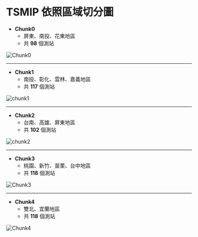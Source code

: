 # TSMIP 依照區域切分圖

* **Chunk0**
  - 屏東、南投、花東地區
  - 共 **98** 個測站
  
![Chunk0](https://user-images.githubusercontent.com/30728384/221928111-4d501800-b70a-49fc-baee-5fd4c0cf11ae.png)


---
* **Chunk1**
  - 南投、彰化、雲林、嘉義地區
  - 共 **117** 個測站

![chunk1](https://user-images.githubusercontent.com/30728384/221928497-b498a5d7-da88-4020-a921-3c426fdca5c8.png)


---
* **Chunk2**
  - 台南、高雄、屏東地區
  - 共 **102** 個測站

![chunk2](https://user-images.githubusercontent.com/30728384/221928322-0ebd982f-b53f-4af0-bc6e-e4d72c94c34b.png)


---
* **Chunk3**
  - 桃園、新竹、苗栗、台中地區
  - 共 **118** 個測站
 
![Chunk3](https://user-images.githubusercontent.com/30728384/221928670-4b02d86a-e274-408a-ba89-13af96086ddf.png)


---
* **Chunk4**
  - 雙北、宜蘭地區
  - 共 **118** 個測站

![Chunk4](https://user-images.githubusercontent.com/30728384/219607537-b0253daa-d445-45ac-ab75-eb2940ab425c.png)
